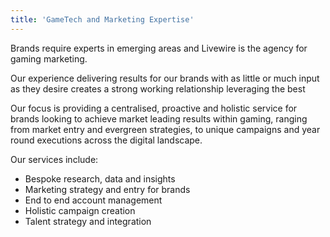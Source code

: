 ```yaml
---
title: 'GameTech and Marketing Expertise'
---
```


Brands require experts in emerging areas and Livewire is the agency for gaming marketing.

Our experience delivering results for our brands with as little or much input as they desire creates a strong working relationship leveraging the best

Our focus is providing a centralised, proactive and holistic service for brands looking to achieve market leading results within gaming, ranging from market entry and evergreen strategies, to unique campaigns and year round executions across the digital landscape.

Our services include:

- Bespoke research, data and insights
- Marketing strategy and entry for brands
- End to end account management
- Holistic campaign creation
- Talent strategy and integration
